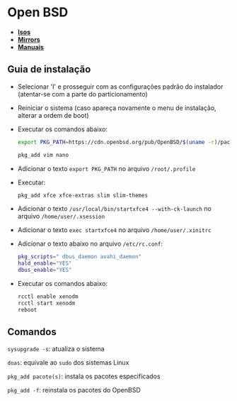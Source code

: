 # Open BSD

- **[Isos](https://www.openbsd.org/faq/faq4.html#Download)**
- **[Mirrors](https://www.openbsd.org/ftp.html)**
- **[Manuais](https://man.openbsd.org/)**

## Guia de instalação

- Selecionar 'I' e prosseguir com as configurações padrão do instalador (atentar-se com a parte do particionamento)

- Reiniciar o sistema (caso apareça novamente o menu de instalação, alterar a ordem de boot)

- Executar os comandos abaixo:

    ```sh
    export PKG_PATH=https://cdn.openbsd.org/pub/OpenBSD/$(uname -r)/packages/$(uname -m)

    pkg_add vim nano
    ```

- Adicionar o texto `export PKG_PATH` no arquivo `/root/.profile`

- Executar:

    ```sh
    pkg_add xfce xfce-extras slim slim-themes
    ```

- Adicionar o texto `/usr/local/bin/startxfce4 --with-ck-launch` no arquivo `/home/user/.xsession`

- Adicionar o texto `exec startxfce4` no arquivo `/home/user/.xinitrc`

- Adicionar o texto abaixo no arquivo `/etc/rc.conf`:

    ```sh
    pkg_scripts=" dbus_daemon avahi_daemon"
    hald_enable="YES"
    dbus_enable="YES"
    ```

- Executar os comandos abaixo:

    ```sh
    rcctl enable xenodm
    rcctl start xenodm
    reboot
    ```

## Comandos

`sysupgrade -s`: atualiza o sistema

`doas`: equivale ao `sudo` dos sistemas Linux

`pkg_add pacote(s)`: instala os pacotes especificados

`pkg_add -f`: reinstala os pacotes do OpenBSD
